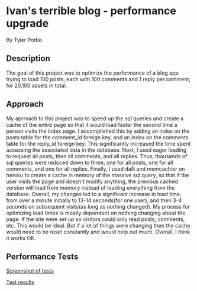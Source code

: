 # Ivan's terrible blog - performance upgrade

By Tyler Pottle.

## Description

The goal of this project was to optimize the performance of a blog app
trying to load 100 posts, each with 100 comments and 1 reply per comment,
for 20,100 assets in total.

## Approach

My aprroach to this project was to speed up the sql queries and create a
cache of the entire page so that it would load faster the second time
a person visits the index page.  I accomplished this by adding an index
on the posts table for the comment_id foreign key, and an index on the
comments table for the reply_id foreign key.  This significantly
increased the time spent accessing the associated data in the database.
Next, I used eager loading to request all posts, then all comments, and
all replies.  Thus, thousands of sql queries were reduced down to three;
one for all posts, one for all comments, and one for all replies.
Finally, I used dalli and memcachier on heroku to create a cache in
memory of the massive sql query, so that if the user visits the page and
doesn't modify anything, the previous cached version will load from
memory instead of loading everything from the database.
  Overall, my changes led to a significant increase in load time, from
over a minute initially to 13-14 seconds(for one user), and then 3-4 seconds on subsequent visits(as long as nothing changed).
My process for optimizing load times is mostly dependent on nothing
changing about the page.  If the site were set up so visitors could
only read posts, comments, etc.  This would be ideal.  But if a lot
of things were changing then the cache would need to be reset
constantly and would help out much. Overall, I think it works OK.

## Performance Tests
[Screenshot of tests](https://www.dropbox.com/s/txw9m6q6j5tk161/Screenshot%202015-04-02%2013.16.00.png?dl=0)

[Test results](https://app.loadimpact.com/tests/3023872/runs/1)

